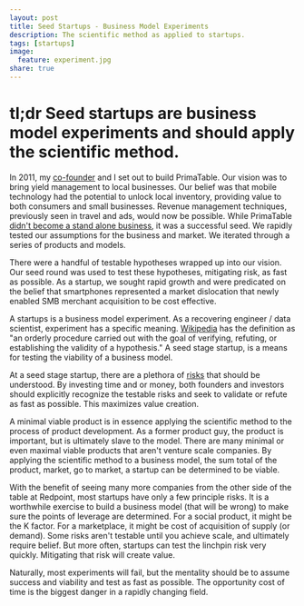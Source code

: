 ```yaml
---
layout: post
title: Seed Startups - Business Model Experiments
description: The scientific method as applied to startups.
tags: [startups]
image:
  feature: experiment.jpg
share: true
---
```


# tl;dr Seed startups are business model experiments and should apply the scientific method.

In 2011, my [co-founder](https://twitter.com/drinkzima) and I set out to build PrimaTable. Our vision was to bring yield management to local businesses. Our belief was that mobile technology had the potential to unlock local inventory, providing value to both consumers and small businesses. Revenue management techniques, previously seen in travel and ads, would now be possible. While PrimaTable [didn't become a stand alone business](http://techcrunch.com/2012/10/03/hoteltonight-acquires-primatable/), it was a successful seed. We rapidly tested our assumptions for the business and market. We iterated through a series of products and models.

There were a handful of testable hypotheses wrapped up into our vision. Our seed round was used to test these hypotheses, mitigating risk, as fast as possible. As a startup, we sought rapid growth and were predicated on the belief that smartphones represented a market dislocation that newly enabled SMB merchant acquisition to be cost effective.

A startups is a business model experiment. As a recovering engineer / data scientist, experiment has a specific meaning. [Wikipedia](https://en.wikipedia.org/wiki/Experiment) has the definition as "an orderly procedure carried out with the goal of verifying, refuting, or establishing the validity of a hypothesis." A seed stage startup, is a means for testing the viability of a business model.

At a seed stage startup, there are a plethora of [risks](http://correlatedcausation.com/startup-risk/) that should be understood. By investing time and or money, both founders and investors should explicitly recognize the testable risks and seek to validate or refute as fast as possible. This maximizes value creation.

A minimal viable product is in essence applying the scientific method to the process of product development. As a former product guy, the product is important, but is ultimately slave to the model. There are many minimal or even maximal viable products that aren't venture scale companies. By applying the scientific method to a business model, the sum total of the product, market, go to market, a startup can be determined to be viable.

With the benefit of seeing many more companies from the other side of the table at Redpoint, most startups have only a few principle risks. It is a worthwhile exercise to build a business model (that will be wrong) to make sure the points of leverage are determined. For a social product, it might be the K factor. For a marketplace, it might be cost of acquisition of supply (or demand). Some risks aren't testable until you achieve scale, and ultimately require belief. But more often, startups can test the linchpin risk very quickly. Mitigating that risk will create value.

Naturally, most experiments will fail, but the mentality should be to assume success and viability and test as fast as possible. The opportunity cost of time is the biggest danger in a rapidly changing field.